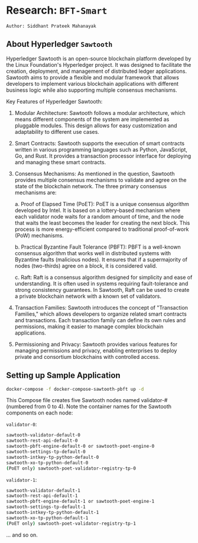 # Research: `BFT-Smart`

`Author: Siddhant Prateek Mahanayak`


## About Hyperledger `Sawtooth`

Hyperledger Sawtooth is an open-source blockchain platform developed by the Linux Foundation's Hyperledger project. It was designed to facilitate the creation, deployment, and management of distributed ledger applications. Sawtooth aims to provide a flexible and modular framework that allows developers to implement various blockchain applications with different business logic while also supporting multiple consensus mechanisms.

Key Features of Hyperledger Sawtooth:

1. Modular Architecture: Sawtooth follows a modular architecture, which means different components of the system are implemented as pluggable modules. This design allows for easy customization and adaptability to different use cases.

2. Smart Contracts: Sawtooth supports the execution of smart contracts written in various programming languages such as Python, JavaScript, Go, and Rust. It provides a transaction processor interface for deploying and managing these smart contracts.

3. Consensus Mechanisms: As mentioned in the question, Sawtooth provides multiple consensus mechanisms to validate and agree on the state of the blockchain network. The three primary consensus mechanisms are:

   a. Proof of Elapsed Time (PoET): PoET is a unique consensus algorithm developed by Intel. It is based on a lottery-based mechanism where each validator node waits for a random amount of time, and the node that waits the least becomes the leader for creating the next block. This process is more energy-efficient compared to traditional proof-of-work (PoW) mechanisms.

   b. Practical Byzantine Fault Tolerance (PBFT): PBFT is a well-known consensus algorithm that works well in distributed systems with Byzantine faults (malicious nodes). It ensures that if a supermajority of nodes (two-thirds) agree on a block, it is considered valid.

   c. Raft: Raft is a consensus algorithm designed for simplicity and ease of understanding. It is often used in systems requiring fault-tolerance and strong consistency guarantees. In Sawtooth, Raft can be used to create a private blockchain network with a known set of validators.

4. Transaction Families: Sawtooth introduces the concept of "Transaction Families," which allows developers to organize related smart contracts and transactions. Each transaction family can define its own rules and permissions, making it easier to manage complex blockchain applications.

5. Permissioning and Privacy: Sawtooth provides various features for managing permissions and privacy, enabling enterprises to deploy private and consortium blockchains with controlled access.


## Setting up Sample Application

```bash
docker-compose -f docker-compose-sawtooth-pbft up -d
```

This Compose file creates five Sawtooth nodes named validator-# (numbered from 0 to 4). Note the container names for the Sawtooth components on each node:

`validator-0`:
```bash
sawtooth-validator-default-0
sawtooth-rest-api-default-0
sawtooth-pbft-engine-default-0 or sawtooth-poet-engine-0
sawtooth-settings-tp-default-0
sawtooth-intkey-tp-python-default-0
sawtooth-xo-tp-python-default-0
(PoET only) sawtooth-poet-validator-registry-tp-0
```
`validator-1`:

```bash
sawtooth-validator-default-1
sawtooth-rest-api-default-1
sawtooth-pbft-engine-default-1 or sawtooth-poet-engine-1
sawtooth-settings-tp-default-1
sawtooth-intkey-tp-python-default-1
sawtooth-xo-tp-python-default-1
(PoET only) sawtooth-poet-validator-registry-tp-1
```
... and so on.